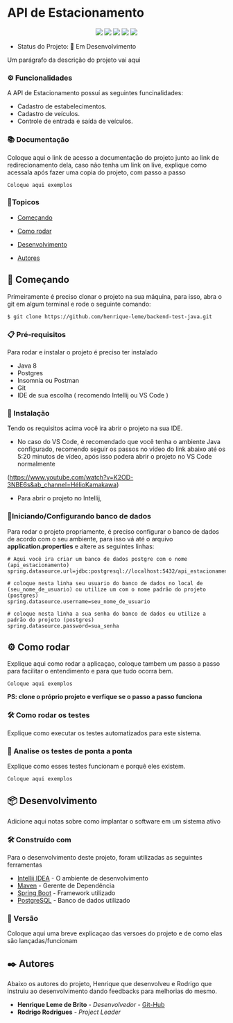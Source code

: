 # API de Estacionamento

<p align="center">
  <img src="https://img.shields.io/badge/Java-ED8B00?style=for-the-badge&logo=java&logoColor=white"/>
  <img src="https://img.shields.io/badge/Spring-6DB33F?style=for-the-badge&logo=spring&logoColor=white"/>
  <img src="https://img.shields.io/badge/PostgreSQL-316192?style=for-the-badge&logo=postgresql&logoColor=white"/>
  <img src="http://img.shields.io/static/v1?label=TESTES&message=%3E100&color=GREEN&style=for-the-badge"/>
   <img src="http://img.shields.io/static/v1?label=STATUS&message=EM%20DESENVOLVIMENTO&color=RED&style=for-the-badge"/>
   
</p>

- Status do Projeto: 🔧 Em Desenvolvimento

Um parágrafo da descrição do projeto vai aqui

### ⚙️ Funcionalidades

A API de Estacionamento possuí as seguintes funcinalidades:

- Cadastro de estabelecimentos.
- Cadastro de veículos.
- Controle de entrada e saída de veículos.

### 📚 Documentação

Coloque aqui o link de acesso a documentação do projeto junto ao link de redirecionamento dela, caso não tenha um link on live, explique como acessala após fazer uma copia do projeto, com passo a passo

```
Coloque aqui exemplos
```

### 📝Topicos

- [Começando](#-começando)

- [Como rodar](#%EF%B8%8F-como-rodar)

- [Desenvolvimento](#-desenvolvimento)

- [Autores](#%EF%B8%8F-autores)

## 🚀 Começando

Primeiramente é preciso clonar o projeto na sua máquina, para isso, abra o git em algum terminal e rode o seguinte comando:
```
$ git clone https://github.com/henrique-leme/backend-test-java.git
```

### 📋 Pré-requisitos

Para rodar e instalar o projeto é preciso ter instalado
- Java 8
- Postgres
- Insomnia ou Postman
- Git 
- IDE de sua escolha ( recomendo Intellij ou VS Code )

### 🔧 Instalação

Tendo os requisitos acima você ira abrir o projeto na sua IDE.

- No caso do VS Code, é recomendado que você tenha o ambiente Java configurado, recomendo seguir os passos no vídeo do link abaixo até os 5:20 minutos de vídeo, após isso podera abrir o projeto no VS Code normalmente

(https://www.youtube.com/watch?v=K2OD-3NBE6s&ab_channel=HélioKamakawa) 

- Para abrir o projeto no Intellij, 

### 🔌Iniciando/Configurando banco de dados

Para rodar o projeto propriamente, é preciso configurar o banco de dados de acordo com o seu ambiente, para isso vá até o arquivo **application.properties** e altere as seguintes linhas:

```
# Aqui você ira criar um banco de dados postgre com o nome (api_estacionamento)
spring.datasource.url=jdbc:postgresql://localhost:5432/api_estacionamento

# coloque nesta linha seu usuario do banco de dados no local de (seu_nome_de_usuario) ou utilize um com o nome padrão do projeto (postgres)
spring.datasource.username=seu_nome_de_usuario

# coloque nesta linha a sua senha do banco de dados ou utilize a padrão do projeto (postgres)
spring.datasource.password=sua_senha 
```

## ⚙️ Como rodar

Explique aqui como rodar a aplicaçao, coloque tambem um passo a passo para facilitar o entendimento e para que tudo ocorra bem.

```
Coloque aqui exemplos
```

**PS: clone o próprio projeto e verfique se o passo a passo funciona**

### 🛠 Como rodar os testes

Explique como executar os testes automatizados para este sistema.

### 🔩 Analise os testes de ponta a ponta

Explique como esses testes funcionam e porquê eles existem.

```
Coloque aqui exemplos
```

## 📦 Desenvolvimento

Adicione aqui notas sobre como implantar o software em um sistema ativo

### 🛠️ Construído com

Para o desenvolvimento deste projeto, foram utilizadas as seguintes ferramentas

- [Intellij IDEA](https://www.jetbrains.com/pt-br/idea/) - O ambiente de desenvolvimento
- [Maven](https://maven.apache.org/) - Gerente de Dependência
- [Spring Boot](https://spring.io/projects/spring-boot) - Framework utilizado
- [PostgreSQL](https://www.postgresql.org) - Banco de dados utilizado

### 📌 Versão

Coloque aqui uma breve explicaçao das versoes do projeto e de como elas são lançadas/funcionam

## ✒️ Autores

Abaixo os autores do projeto, Henrique que desenvolveu e Rodrigo que instruiu  ao desenvolvimento dando feedbacks para melhorias do mesmo.
- **Henrique Leme de Brito** - _Desenvolvedor_ - [Git-Hub](https://github.com/henrique-leme)
- **Rodrigo Rodrigues** - _Project Leader_ 

